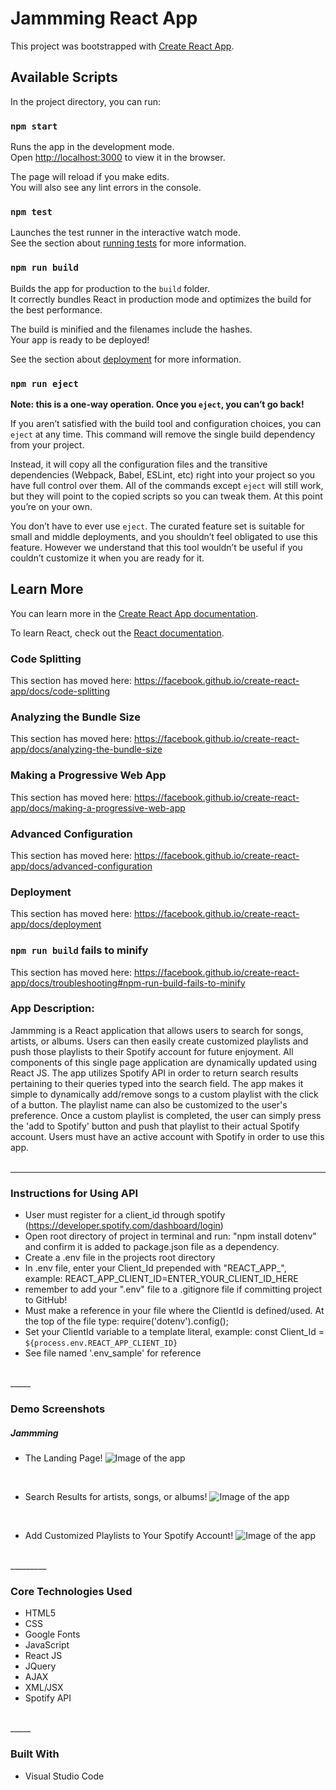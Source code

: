 # Jammming React App

This project was bootstrapped with [Create React App](https://github.com/facebook/create-react-app).

## Available Scripts

In the project directory, you can run:

### `npm start`

Runs the app in the development mode.<br />
Open [http://localhost:3000](http://localhost:3000) to view it in the browser.

The page will reload if you make edits.<br />
You will also see any lint errors in the console.

### `npm test`

Launches the test runner in the interactive watch mode.<br />
See the section about [running tests](https://facebook.github.io/create-react-app/docs/running-tests) for more information.

### `npm run build`

Builds the app for production to the `build` folder.<br />
It correctly bundles React in production mode and optimizes the build for the best performance.

The build is minified and the filenames include the hashes.<br />
Your app is ready to be deployed!

See the section about [deployment](https://facebook.github.io/create-react-app/docs/deployment) for more information.

### `npm run eject`

**Note: this is a one-way operation. Once you `eject`, you can’t go back!**

If you aren’t satisfied with the build tool and configuration choices, you can `eject` at any time. This command will remove the single build dependency from your project.

Instead, it will copy all the configuration files and the transitive dependencies (Webpack, Babel, ESLint, etc) right into your project so you have full control over them. All of the commands except `eject` will still work, but they will point to the copied scripts so you can tweak them. At this point you’re on your own.

You don’t have to ever use `eject`. The curated feature set is suitable for small and middle deployments, and you shouldn’t feel obligated to use this feature. However we understand that this tool wouldn’t be useful if you couldn’t customize it when you are ready for it.

## Learn More

You can learn more in the [Create React App documentation](https://facebook.github.io/create-react-app/docs/getting-started).

To learn React, check out the [React documentation](https://reactjs.org/).

### Code Splitting

This section has moved here: https://facebook.github.io/create-react-app/docs/code-splitting

### Analyzing the Bundle Size

This section has moved here: https://facebook.github.io/create-react-app/docs/analyzing-the-bundle-size

### Making a Progressive Web App

This section has moved here: https://facebook.github.io/create-react-app/docs/making-a-progressive-web-app

### Advanced Configuration

This section has moved here: https://facebook.github.io/create-react-app/docs/advanced-configuration

### Deployment

This section has moved here: https://facebook.github.io/create-react-app/docs/deployment

### `npm run build` fails to minify

This section has moved here: https://facebook.github.io/create-react-app/docs/troubleshooting#npm-run-build-fails-to-minify

### **App Description:**
Jammming is a React application that allows users to search for songs, artists, or albums. Users can then easily create customized playlists and push those playlists to their Spotify account for future enjoyment. All components of this single page application are dynamically updated using React JS. The app utilizes Spotify API in order to return search results pertaining to their queries typed into the search field. The app makes it simple to dynamically add/remove songs to a custom playlist with the click of a button. The playlist name can also be customized to the user's preference. Once a custom playlist is completed, the user can simply press the 'add to Spotify' button and push that playlist to their actual Spotify account. Users must have an active account with Spotify in order to use this app.   
<br>
_____

### **Instructions for Using API**
* User must register for a client_id through spotify (https://developer.spotify.com/dashboard/login)
* Open root directory of project in terminal and run: "npm install dotenv" and confirm it is added to package.json file as a dependency.
* Create a .env file in the projects root directory
* In .env file, enter your Client_Id prepended with "REACT_APP_", 
    example: REACT_APP_CLIENT_ID=ENTER_YOUR_CLIENT_ID_HERE
* remember to add your ".env" file to a .gitignore file if committing project to GitHub!
* Must make a reference in your file where the ClientId is defined/used. At the top of the file 
    type: require('dotenv').config();
* Set your ClientId variable to a template literal, 
    example: const Client_Id = `${process.env.REACT_APP_CLIENT_ID}`
* See file named '.env_sample' for reference
<br>
_____

### **Demo Screenshots**
##### Jammming
* The Landing Page!
![Image of the app](./landingPage.png)
<br>

* Search Results for artists, songs, or albums!
![Image of the app](./searchResults.png)
<br>

* Add Customized Playlists to Your Spotify Account!
![Image of the app](./addPlaylist.png)
<br>
_________

### **Core Technologies Used**
* HTML5
* CSS
* Google Fonts
* JavaScript
* React JS
* JQuery
* AJAX
* XML/JSX
* Spotify API
<br>
_____

### **Built With**
* Visual Studio Code
